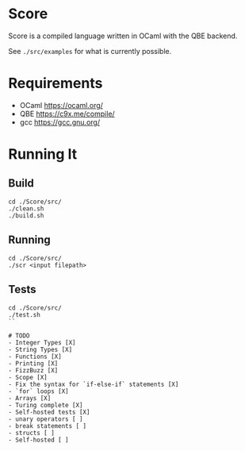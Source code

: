 # Score

Score is a compiled language written in OCaml with the QBE backend.

See `./src/examples` for what is currently possible.

# Requirements
- OCaml https://ocaml.org/
- QBE https://c9x.me/compile/
- gcc https://gcc.gnu.org/

# Running It

## Build
```
cd ./Score/src/
./clean.sh
./build.sh
```

## Running
```
cd ./Score/src/
./scr <input filepath>
```

## Tests
```
cd ./Score/src/
./test.sh
``

# TODO
- Integer Types [X]
- String Types [X]
- Functions [X]
- Printing [X]
- FizzBuzz [X]
- Scope [X]
- Fix the syntax for `if-else-if` statements [X]
- `for` loops [X]
- Arrays [X]
- Turing complete [X]
- Self-hosted tests [X]
- unary operators [ ]
- break statements [ ]
- structs [ ]
- Self-hosted [ ]

